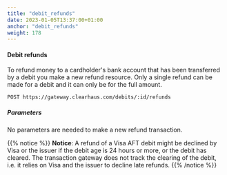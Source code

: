 ```yaml
---
title: "debit_refunds"
date: 2023-01-05T13:37:00+01:00
anchor: "debit_refunds"
weight: 178
---
```

#### Debit refunds
To refund money to a cardholder's bank account that has been transferred by a debit you make a new refund resource. Only a single refund can be made for a debit and it can only be for the full amount.

```shell
POST https://gateway.clearhaus.com/debits/:id/refunds
```

##### Parameters
No parameters are needed to make a new refund transaction.

{{% notice %}}
**Notice**: A refund of a Visa AFT debit might be declined by Visa or the issuer if the debit age is 24 hours or more, or the debit has cleared. The transaction gateway does not track the clearing of the debit, i.e. it relies on Visa and the issuer to decline late refunds.
{{% /notice %}}
